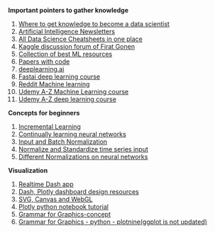 **Important pointers to gather knowledge**

1) [Where to get knowledge to become a data scientist](https://gist.github.com/SubhadityaMukherjee/6a70d6dc74783e2addac8bed475ac220)
2) [Artificial Intelligence Newsletters](https://www.linkedin.com/newsletters/artificial-intelligence-6598352935271358464/)
3) [All Data Science Cheatsheets in one place](https://www.datacamp.com/community/data-science-cheatsheets)
4) [Kaggle discussion forum of Firat Gonen](https://www.kaggle.com/frtgnn/discussion)
5) [Collection of best ML resources](https://madewithml.com/topics/)
6) [Papers with code](https://paperswithcode.com/)
7) [deeplearning.ai](https://www.deeplearning.ai/)
8) [Fastai deep learning course](https://course.fast.ai/)
9) [Reddit Machine learning](https://www.reddit.com/r/MachineLearning/)
10) [Udemy A-Z Machine Learning course](https://www.udemy.com/course/machinelearning/)
11) [Udemy A-Z deep learning course](https://www.udemy.com/course/deeplearning/)

**Concepts for beginners**

1. [Incremental Learning](https://www.youtube.com/watch?v=t7dSUY-4KHc)
2. [Continually learning neural networks](https://arxiv.org/pdf/1802.07569.pdf)
3. [Input and Batch Normalization](https://www.jeremyjordan.me/batch-normalization/)
4. [Normalize and Standardize time series input](https://machinelearningmastery.com/normalize-standardize-time-series-data-python/)
5. [Different Normalizations on neural networks](https://datascience.stackexchange.com/questions/12956/paper-whats-the-difference-between-layer-normalization-recurrent-batch-normal)

**Visualization**

1. [Realtime Dash app](https://github.com/Sentdex/socialsentiment/)
2. [Dash, Plotly dashboard design resources](https://www.kaggle.com/getting-started/100831)
3. [SVG, Canvas and WebGL](http://dataquarium.io/svg-canvas-webgl/)
4. [Plotly python notebook tutorial](https://plotly.com/python/ipython-notebook-tutorial/)
5. [Grammar for Graphics-concept](https://towardsdatascience.com/a-comprehensive-guide-to-the-grammar-of-graphics-for-effective-visualization-of-multi-dimensional-1f92b4ed4149)
6. [Grammar for Graphics - python - plotnine(ggplot is not updated)](https://towardsdatascience.com/how-to-use-ggplot2-in-python-74ab8adec129)